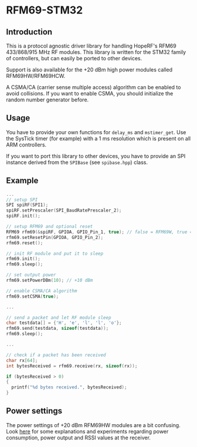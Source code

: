 RFM69-STM32
===========

Introduction
------------
This is a protocol agnostic driver library for handling HopeRF's RFM69 433/868/915 MHz RF modules.
This library is written for the STM32 family of controllers, but can easily be ported to other devices.

Support is also available for the +20 dBm high power modules called RFM69HW/RFM69HCW.

A CSMA/CA (carrier sense multiple access) algorithm can be enabled to avoid collisions.
If you want to enable CSMA, you should initialize the random number generator before.

Usage
-----
You have to provide your own functions for `delay_ms` and `mstimer_get`.
Use the SysTick timer (for example) with a 1 ms resolution which is present on all ARM controllers.

If you want to port this library to other devices, you have to provide an SPI instance
derived from the `SPIBase` (see `spibase.hpp`) class.

Example
--------
```cpp
...
// setup SPI
SPI spiRF(SPI1);
spiRF.setPrescaler(SPI_BaudRatePrescaler_2);
spiRF.init();

// setup RFM69 and optional reset
RFM69 rfm69(&spiRF, GPIOA, GPIO_Pin_1, true); // false = RFM69W, true = RFM69HW
rfm69.setResetPin(GPIOA, GPIO_Pin_2);
rfm69.reset();

// init RF module and put it to sleep
rfm69.init();
rfm69.sleep();

// set output power
rfm69.setPowerDBm(10); // +10 dBm

// enable CSMA/CA algorithm
rfm69.setCSMA(true);

...

// send a packet and let RF module sleep
char testdata[] = {'H', 'e', 'l', 'l', 'o'};
rfm69.send(testdata, sizeof(testdata));
rfm69.sleep();

...

// check if a packet has been received
char rx[64];
int bytesReceived = rfm69.receive(rx, sizeof(rx));

if (bytesReceived > 0)
{
  printf("%d bytes received.", bytesReceived);
}

```

Power settings
--------------
The power settings of +20 dBm RFM69HW modules are a bit confusing. Look [here](http://blog.andrehessling.de/2015/02/07/figuring-out-the-power-level-settings-of-hoperfs-rfm69-hwhcw-modules/) for some explanations and experiments regarding power consumption, power output and RSSI values at the receiver.
